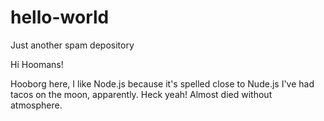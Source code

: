 # hello-world
Just another spam depository

Hi Hoomans!

Hooborg here, I like Node.js because it's spelled close to Nude.js
I've had tacos on the moon, apparently. Heck yeah! Almost died without atmosphere.
